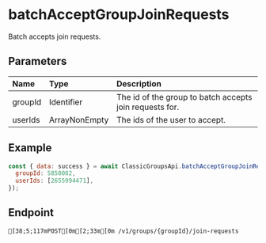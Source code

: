 
# batchAcceptGroupJoinRequests
Batch accepts join requests.


## Parameters
| Name    | Type                      | Description                                             |
| :------ | :------------------------ | :------------------------------------------------------ |
| groupId | Identifier                | The id of the group to batch accepts join requests for. |
| userIds | ArrayNonEmpty<Identifier> | The ids of the user to accept.                          |



## Example
```js copy showLineNumbers
const { data: success } = await ClassicGroupsApi.batchAcceptGroupJoinRequests({
  groupId: 5850082,
  userIds: [2655994471],
}); 
```

## Endpoint
```ansi
[38;5;117mPOST[0m[2;33m[0m /v1/groups/{groupId}/join-requests
```
  